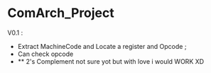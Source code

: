 # ComArch_Project
V0.1 :
  - Extract MachineCode and Locate a register and Opcode ;
  - Can check opcode
  - ** 2's Complement not sure yot but with love i would WORK XD
